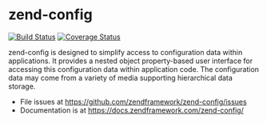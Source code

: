 # zend-config

[![Build Status](https://secure.travis-ci.org/zendframework/zend-config.svg?branch=master)](https://secure.travis-ci.org/zendframework/zend-config)
[![Coverage Status](https://coveralls.io/repos/zendframework/zend-config/badge.svg?branch=master)](https://coveralls.io/r/zendframework/zend-config?branch=master)

zend-config is designed to simplify access to configuration data within
applications. It provides a nested object property-based user interface for
accessing this configuration data within application code. The configuration
data may come from a variety of media supporting hierarchical data storage.

- File issues at https://github.com/zendframework/zend-config/issues
- Documentation is at https://docs.zendframework.com/zend-config/
